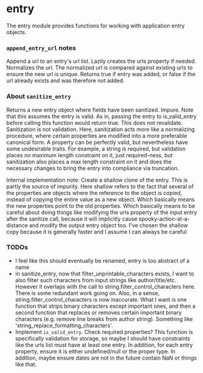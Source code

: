 # entry
The entry module provides functions for working with application entry objects.

### `append_entry_url` notes
Append a url to an entry's url list. Lazily creates the urls property if needed. Normalizes the url. The normalized url is compared against existing urls to ensure the new url is unique. Returns true if entry was added, or false if the url already exists and was therefore not added.

### About `sanitize_entry`
Returns a new entry object where fields have been sanitized. Impure. Note that this assumes the entry is valid. As in, passing the entry to is_valid_entry before calling this function would return true. This does not revalidate. Sanitization is not validation. Here, sanitization acts more like a normalizing procedure, where certain properties are modified into a more preferable canonical form. A property can be perfectly valid, but nevertheless have some undesirable traits. For example, a string is required, but validation places no maximum length constraint on it, just required-ness, but sanitization also places a max length constraint on it and does the necessary changes to bring the entry into compliance via truncation.

Internal implementation note:  Create a shallow clone of the entry. This is partly the source of impurity. Here shallow refers to the fact that several of the properties are objects where the reference to the object is copied, instead of copying the entire value as a new object. Which basically means the new properties point to the old properties. Which basically means to be careful about doing things like modifying the urls property of the input entry after the sanitize call, because it will implicitly cause spooky-action-at-a-distance and modify the output entry object too. I've chosen the shallow copy because it is generally faster and I assume I can always be careful

### TODOs
* I feel like this should eventually be renamed, entry is too abstract of a name
* in sanitize_entry, now that filter_unprintable_characters exists, I want to also filter such characters from input strings like author/title/etc. However it overlaps with the call to string.filter_control_characters here. There is some redundant work going on. Also, in a sense, string.filter_control_characters is now inaccurate. What I want is one function that strips binary characters except important ones, and then a second function that replaces or removes certain important binary characters (e.g. remove line breaks from author string). Something like 'string_replace_formatting_characters'.
* Implement `is_valid_entry`. Check required properties? This function is specifically validation for storage, so maybe I should have constraints like the urls list must have at least one entry. In addition, for each entry property, ensure it is either undefined/null or the proper type. In addition, maybe ensure dates are not in the future contain NaN or things like that.
